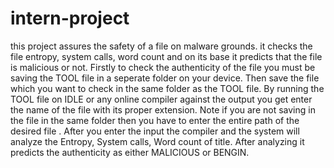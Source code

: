 # intern-project
this project assures the safety of a file on malware grounds.
it checks the file entropy, system calls, word count and on its base it predicts that the file is malicious or not.
Firstly to check the authenticity of the file you must be saving the TOOL file in a seperate folder on your device.
Then save the file which you want to check in the same folder as the TOOL file.
By running the TOOL file on IDLE or any online compiler against the output you get enter the name of the file with its proper extension.
Note if you are not saving in the file in the same folder then you have to enter the entire path of the desired file .
After you enter the input the compiler and the system will analyze the Entropy, System calls, Word count of title.
After analyzing it predicts the authenticity as either MALICIOUS or BENGIN.
